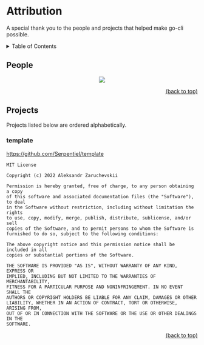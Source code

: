 <!-- markdownlint-disable -->
<div id="top"></div>
<!-- markdownlint-restore -->

# Attribution

A special thank you to the people and projects that helped make go-cli possible.

<!-- markdownlint-disable -->
<details>
  <summary>Table of Contents</summary>
  <ul>
    <li>
      <a href="#people">1. People</a>
    </li>
    <li>
      <a href="#projects">2. Projects</a>
      <ul>
        <li>
          <a href="#template">2.1. template</a>
        </li>
      </ul>
    </li>
  </ul>
</details>
<!-- markdownlint-restore -->

## People

<!-- markdownlint-disable -->
<div align="center">
  <a href="https://github.com/Serpentiel/go-cli/graphs/contributors">
    <img src="https://contrib.rocks/image?repo=Serpentiel/go-cli">
  </a>
</div>
<!-- markdownlint-restore -->

<!-- markdownlint-disable -->
<p align="right"><a href="#top">(back to top)</a></p>
<!-- markdownlint-restore -->

## Projects

Projects listed below are ordered alphabetically.

### template

<https://github.com/Serpentiel/template>

```text
MIT License

Copyright (c) 2022 Aleksandr Zaruchevskii

Permission is hereby granted, free of charge, to any person obtaining a copy
of this software and associated documentation files (the "Software"), to deal
in the Software without restriction, including without limitation the rights
to use, copy, modify, merge, publish, distribute, sublicense, and/or sell
copies of the Software, and to permit persons to whom the Software is
furnished to do so, subject to the following conditions:

The above copyright notice and this permission notice shall be included in all
copies or substantial portions of the Software.

THE SOFTWARE IS PROVIDED "AS IS", WITHOUT WARRANTY OF ANY KIND, EXPRESS OR
IMPLIED, INCLUDING BUT NOT LIMITED TO THE WARRANTIES OF MERCHANTABILITY,
FITNESS FOR A PARTICULAR PURPOSE AND NONINFRINGEMENT. IN NO EVENT SHALL THE
AUTHORS OR COPYRIGHT HOLDERS BE LIABLE FOR ANY CLAIM, DAMAGES OR OTHER
LIABILITY, WHETHER IN AN ACTION OF CONTRACT, TORT OR OTHERWISE, ARISING FROM,
OUT OF OR IN CONNECTION WITH THE SOFTWARE OR THE USE OR OTHER DEALINGS IN THE
SOFTWARE.
```

<!-- markdownlint-disable -->
<p align="right"><a href="#top">(back to top)</a></p>
<!-- markdownlint-restore -->

